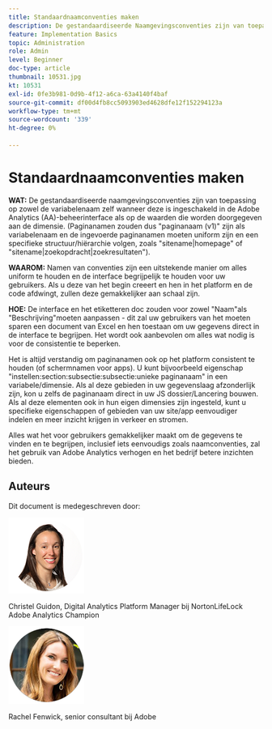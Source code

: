 ```yaml
---
title: Standaardnaamconventies maken
description: De gestandaardiseerde Naamgevingsconventies zijn van toepassing op zowel de variabelenaam zelf wanneer deze wordt ingeschakeld in de API voor AA-beheer als op de waarden die worden doorgegeven aan de dimensie.
feature: Implementation Basics
topic: Administration
role: Admin
level: Beginner
doc-type: article
thumbnail: 10531.jpg
kt: 10531
exl-id: 0fe3b981-0d9b-4f12-a6ca-63a4140f4baf
source-git-commit: df00d4fb8cc5093903ed4628dfe12f152294123a
workflow-type: tm+mt
source-wordcount: '339'
ht-degree: 0%

---
```


# Standaardnaamconventies maken

**WAT:** De gestandaardiseerde naamgevingsconventies zijn van toepassing op zowel de variabelenaam zelf wanneer deze is ingeschakeld in de Adobe Analytics (AA)-beheerinterface als op de waarden die worden doorgegeven aan de dimensie. (Paginanamen zouden dus &quot;paginanaam (v1)&quot; zijn als variabelenaam en de ingevoerde paginanamen moeten uniform zijn en een specifieke structuur/hiërarchie volgen, zoals &quot;sitename|homepage&quot; of &quot;sitename|zoekopdracht|zoekresultaten&quot;).

**WAAROM:** Namen van conventies zijn een uitstekende manier om alles uniform te houden en de interface begrijpelijk te houden voor uw gebruikers. Als u deze van het begin creeert en hen in het platform en de code afdwingt, zullen deze gemakkelijker aan schaal zijn.

**HOE:** De interface en het etiketteren doc zouden voor zowel &quot;Naam&quot;als &quot;Beschrijving&quot;moeten aanpassen - dit zal uw gebruikers van het moeten sparen een document van Excel en hen toestaan om uw gegevens direct in de interface te begrijpen. Het wordt ook aanbevolen om alles wat nodig is voor de consistentie te beperken.

Het is altijd verstandig om paginanamen ook op het platform consistent te houden (of schermnamen voor apps). U kunt bijvoorbeeld eigenschap &quot;instellen:section:subsectie:subsectie:unieke paginanaam&quot; in een variabele/dimensie. Als al deze gebieden in uw gegevenslaag afzonderlijk zijn, kon u zelfs de paginanaam direct in uw JS dossier/Lancering bouwen. Als al deze elementen ook in hun eigen dimensies zijn ingesteld, kunt u specifieke eigenschappen of gebieden van uw site/app eenvoudiger indelen en meer inzicht krijgen in verkeer en stromen.

Alles wat het voor gebruikers gemakkelijker maakt om de gegevens te vinden en te begrijpen, inclusief iets eenvoudigs zoals naamconventies, zal het gebruik van Adobe Analytics verhogen en het bedrijf betere inzichten bieden.

## Auteurs

Dit document is medegeschreven door:

![Christel Guidon](assets/Christel-Headshot-150.png)

Christel Guidon, Digital Analytics Platform Manager bij NortonLifeLock Adobe Analytics Champion

![Rachel Fenwick](assets/Rachel-Fenwick-150.png)

Rachel Fenwick, senior consultant bij Adobe
